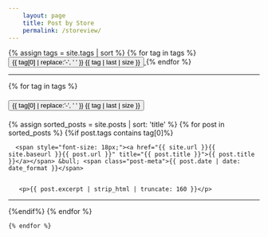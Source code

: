 ```yaml
---
    layout: page
    title: Post by Store
    permalink: /storeview/
---
```

<div>
      {% assign tags = site.tags | sort %}
      {% for tag in tags %}
        <span class="site-tag">
          <a href="#{{ tag | first | slugify }}"><button class="btn btn-default" type="button">
                {{ tag[0] | replace:'-', ' ' }} <span class="badge">{{ tag | last | size }}</span></button>
          </a>
        </span>
      {% endfor %}
</div>
<hr>
<div id="index">
  {% for tag in tags %}
    <h4>
    <a name="{{ tag[0] }}"><button class="btn btn-default" type="button">{{ tag[0] | replace:'-', ' ' }} <span class="badge"> {{ tag | last | size }}</span></button>
        </a>
</h4>
    {% assign sorted_posts = site.posts | sort: 'title' %}
    {% for post in sorted_posts %}
    {%if post.tags contains tag[0]%}

      <span style="font-size: 18px;"><a href="{{ site.url }}{{ site.baseurl }}{{ post.url }}" title="{{ post.title }}">{{ post.title }}</a></span> &bull; <span class="post-meta">{{ post.date | date: date_format }}</span>


       <p>{{ post.excerpt | strip_html | truncate: 160 }}</p>
 <hr>
    {%endif%}
    {% endfor %}

    {% endfor %}
</div>
